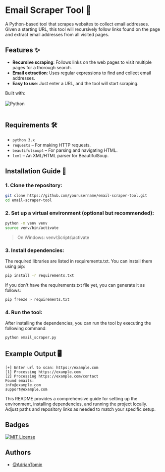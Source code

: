 # Email Scraper Tool 📧

A Python-based tool that scrapes websites to collect email addresses. Given a starting URL, this tool will recursively follow links found on the page and extract email addresses from all visited pages.

## Features ✨
- **Recursive scraping**: Follows links on the web pages to visit multiple pages for a thorough search.
- **Email extraction**: Uses regular expressions to find and collect email addresses.
- **Easy to use**: Just enter a URL, and the tool will start scraping.

Built with:
<br>
<br>
![Python](https://img.shields.io/badge/python-3670A0?style=for-the-badge&logo=python&logoColor=ffdd54) 
<br>
<br>

## Requirements 🛠️
- `python 3.x`
- `requests` – For making HTTP requests.
- `beautifulsoup4` – For parsing and navigating HTML.
- `lxml` – An XML/HTML parser for BeautifulSoup.

## Installation Guide 📝

### 1. Clone the repository:
```bash
git clone https://github.com/yourusername/email-scraper-tool.git
cd email-scraper-tool
```

### 2. Set up a virtual environment (optional but recommended):
```bash
python -m venv venv
source venv/bin/activate  
```
> On Windows: venv\Scripts\activate

### 3. Install dependencies:
The required libraries are listed in requirements.txt. You can install them using pip:
```bash
pip install -r requirements.txt
```
If you don't have the requirements.txt file yet, you can generate it as follows:
```bash
pip freeze > requirements.txt
```

### 4. Run the tool:
After installing the dependencies, you can run the tool by executing the following command:

```bash
python email_scraper.py
```

## Example Output 🖥️
```
[+] Enter url to scan: https://example.com
[1] Processing https://example.com
[2] Processing https://example.com/contact
Found emails:
info@example.com
support@example.com
```

This README provides a comprehensive guide for setting up the environment, installing dependencies, and running the project locally. Adjust paths and repository links as needed to match your specific setup.

## Badges
[![MIT License](https://img.shields.io/badge/License-MIT-green.svg)](https://choosealicense.com/licenses/mit/)

## Authors
- [@AdrianTomin](https://www.github.com/AdrianTomin)
